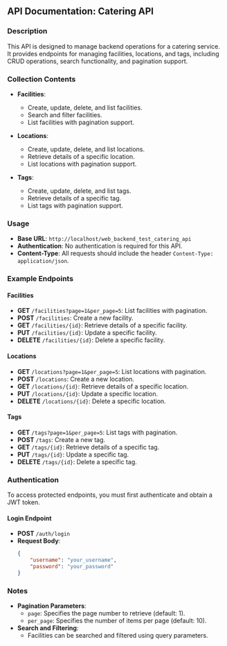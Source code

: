 ## API Documentation: Catering API

### Description
This API is designed to manage backend operations for a catering service. It provides endpoints for managing facilities, locations, and tags, including CRUD operations, search functionality, and pagination support.

### Collection Contents
- **Facilities**:
  - Create, update, delete, and list facilities.
  - Search and filter facilities.
  - List facilities with pagination support.

- **Locations**:
  - Create, update, delete, and list locations.
  - Retrieve details of a specific location.
  - List locations with pagination support.

- **Tags**:
  - Create, update, delete, and list tags.
  - Retrieve details of a specific tag.
  - List tags with pagination support.

### Usage
- **Base URL**: `http://localhost/web_backend_test_catering_api`
- **Authentication**: No authentication is required for this API.
- **Content-Type**: All requests should include the header `Content-Type: application/json`.

### Example Endpoints
#### Facilities
- **GET** `/facilities?page=1&per_page=5`: List facilities with pagination.
- **POST** `/facilities`: Create a new facility.
- **GET** `/facilities/{id}`: Retrieve details of a specific facility.
- **PUT** `/facilities/{id}`: Update a specific facility.
- **DELETE** `/facilities/{id}`: Delete a specific facility.

#### Locations
- **GET** `/locations?page=1&per_page=5`: List locations with pagination.
- **POST** `/locations`: Create a new location.
- **GET** `/locations/{id}`: Retrieve details of a specific location.
- **PUT** `/locations/{id}`: Update a specific location.
- **DELETE** `/locations/{id}`: Delete a specific location.

#### Tags
- **GET** `/tags?page=1&per_page=5`: List tags with pagination.
- **POST** `/tags`: Create a new tag.
- **GET** `/tags/{id}`: Retrieve details of a specific tag.
- **PUT** `/tags/{id}`: Update a specific tag.
- **DELETE** `/tags/{id}`: Delete a specific tag.

### Authentication
To access protected endpoints, you must first authenticate and obtain a JWT token.

#### **Login Endpoint**
- **POST** `/auth/login`
- **Request Body**:
  ```json
  {
      "username": "your_username",
      "password": "your_password"
  }
  
### Notes
- **Pagination Parameters**:
  - `page`: Specifies the page number to retrieve (default: 1).
  - `per_page`: Specifies the number of items per page (default: 10).
- **Search and Filtering**:
  - Facilities can be searched and filtered using query parameters.